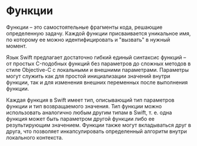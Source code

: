 # Функции
Функции – это самостоятельные фрагменты кода, решающие определенную задачу. Каждой функции присваивается уникальное имя, по которому ее можно идентифицировать и "вызвать" в нужный момент.

Язык Swift предлагает достаточно гибкий единый синтаксис функций – от простых C-подобных функций без параметров до сложных методов в стиле Objective-C с локальными и внешними параметрами. Параметры могут служить как для простой инициализации значений внутри функции, так и для изменения внешних переменных после выполнения функции.

Каждая функция в Swift имеет тип, описывающий тип параметров функции и тип возвращаемого значения. Тип функции можно использовать аналогично любым другим типам в Swift, т. е. одна функция может быть параметром другой функции либо ее результирующим значением. Функции также могут вкладываться друг в друга, что позволяет инкапсулировать определенный алгоритм внутри локального контекста.
